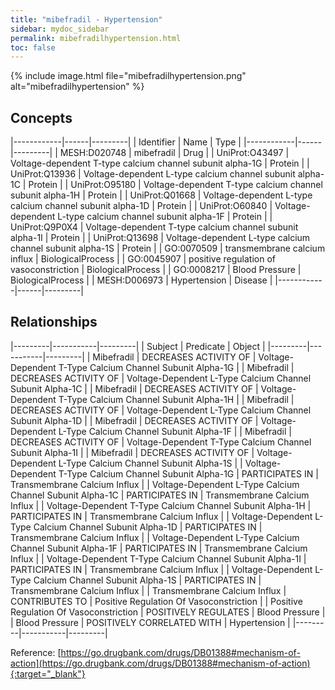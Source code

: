 ```yaml
---
title: "mibefradil - Hypertension"
sidebar: mydoc_sidebar
permalink: mibefradilhypertension.html
toc: false 
---
```


{% include image.html file="mibefradilhypertension.png" alt="mibefradilhypertension" %}

## Concepts

|------------|------|---------|
| Identifier | Name | Type    |
|------------|------|---------|
| MESH:D020748 | mibefradil | Drug |
| UniProt:O43497 | Voltage-dependent T-type calcium channel subunit alpha-1G | Protein |
| UniProt:Q13936 | Voltage-dependent L-type calcium channel subunit alpha-1C | Protein |
| UniProt:O95180 | Voltage-dependent T-type calcium channel subunit alpha-1H | Protein |
| UniProt:Q01668 | Voltage-dependent L-type calcium channel subunit alpha-1D | Protein |
| UniProt:O60840 | Voltage-dependent L-type calcium channel subunit alpha-1F | Protein |
| UniProt:Q9P0X4 | Voltage-dependent T-type calcium channel subunit alpha-1I | Protein |
| UniProt:Q13698 | Voltage-dependent L-type calcium channel subunit alpha-1S | Protein |
| GO:0070509 | transmembrane calcium influx | BiologicalProcess |
| GO:0045907 | positive regulation of vasoconstriction | BiologicalProcess |
| GO:0008217 | Blood Pressure | BiologicalProcess |
| MESH:D006973 | Hypertension | Disease |
|------------|------|---------|

## Relationships

|---------|-----------|---------|
| Subject | Predicate | Object  |
|---------|-----------|---------|
| Mibefradil | DECREASES ACTIVITY OF | Voltage-Dependent T-Type Calcium Channel Subunit Alpha-1G |
| Mibefradil | DECREASES ACTIVITY OF | Voltage-Dependent L-Type Calcium Channel Subunit Alpha-1C |
| Mibefradil | DECREASES ACTIVITY OF | Voltage-Dependent T-Type Calcium Channel Subunit Alpha-1H |
| Mibefradil | DECREASES ACTIVITY OF | Voltage-Dependent L-Type Calcium Channel Subunit Alpha-1D |
| Mibefradil | DECREASES ACTIVITY OF | Voltage-Dependent L-Type Calcium Channel Subunit Alpha-1F |
| Mibefradil | DECREASES ACTIVITY OF | Voltage-Dependent T-Type Calcium Channel Subunit Alpha-1I |
| Mibefradil | DECREASES ACTIVITY OF | Voltage-Dependent L-Type Calcium Channel Subunit Alpha-1S |
| Voltage-Dependent T-Type Calcium Channel Subunit Alpha-1G | PARTICIPATES IN | Transmembrane Calcium Influx |
| Voltage-Dependent L-Type Calcium Channel Subunit Alpha-1C | PARTICIPATES IN | Transmembrane Calcium Influx |
| Voltage-Dependent T-Type Calcium Channel Subunit Alpha-1H | PARTICIPATES IN | Transmembrane Calcium Influx |
| Voltage-Dependent L-Type Calcium Channel Subunit Alpha-1D | PARTICIPATES IN | Transmembrane Calcium Influx |
| Voltage-Dependent L-Type Calcium Channel Subunit Alpha-1F | PARTICIPATES IN | Transmembrane Calcium Influx |
| Voltage-Dependent T-Type Calcium Channel Subunit Alpha-1I | PARTICIPATES IN | Transmembrane Calcium Influx |
| Voltage-Dependent L-Type Calcium Channel Subunit Alpha-1S | PARTICIPATES IN | Transmembrane Calcium Influx |
| Transmembrane Calcium Influx | CONTRIBUTES TO | Positive Regulation Of Vasoconstriction |
| Positive Regulation Of Vasoconstriction | POSITIVELY REGULATES | Blood Pressure |
| Blood Pressure | POSITIVELY CORRELATED WITH | Hypertension |
|---------|-----------|---------|

Reference: [https://go.drugbank.com/drugs/DB01388#mechanism-of-action](https://go.drugbank.com/drugs/DB01388#mechanism-of-action){:target="_blank"}